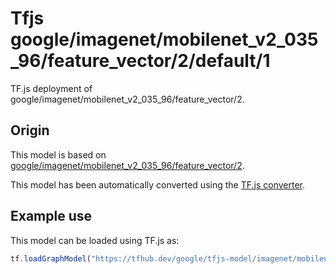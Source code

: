 # Tfjs google/imagenet/mobilenet_v2_035_96/feature_vector/2/default/1
TF.js deployment of google/imagenet/mobilenet_v2_035_96/feature_vector/2.

<!-- parent-model: google/imagenet/mobilenet_v2_035_96/feature_vector/2 -->

## Origin

This model is based on [google/imagenet/mobilenet_v2_035_96/feature_vector/2](https://tfhub.dev/google/imagenet/mobilenet_v2_035_96/feature_vector/2).

This model has been automatically converted using the [TF.js converter](https://github.com/tensorflow/tfjs/tree/master/tfjs-converter).

## Example use
This model can be loaded using TF.js as:

```javascript
tf.loadGraphModel("https://tfhub.dev/google/tfjs-model/imagenet/mobilenet_v2_035_96/feature_vector/2/default/1", { fromTFHub: true })
```

